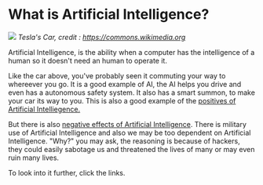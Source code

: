 # What is Artificial Intelligence?

![](https://upload.wikimedia.org/wikipedia/commons/9/9c/Tesla_Model_S_Japan.jpg)
_Tesla's Car, credit : https://commons.wikimedia.org_

Artificial Intelligence, is the ability when a computer has the intelligence of a human so
it doesn't need an human to operate it.

Like the car above, you've probably seen it commuting your way to whereever you go. It is a good example of AI, the AI helps you drive and even has a
autonomous safety system. It also has a smart summon, to make your car its way to you. This is also
a good example of the [positives of Artificial Intelliegence.](positive.md)

But there is also [negative effects of Artificial Intelligence](negative.md). There is military use of
Artificial Intelligence and also we may be too dependent on Artificial Intelligence. "Why?" you may ask, the
reasoning is because of hackers, they could easily sabotage us and threatened the lives of many or may even ruin
many lives.

To look into it further, click the links.